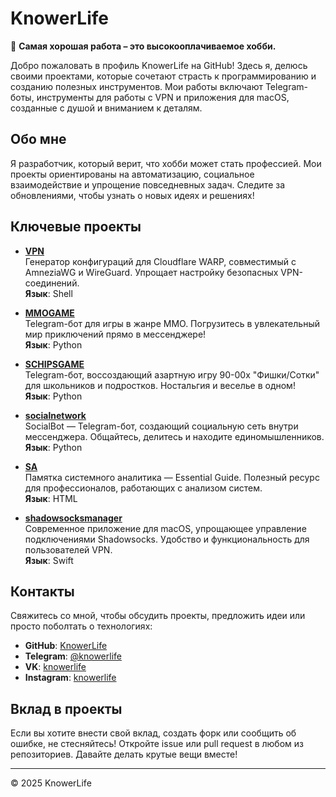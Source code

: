 # KnowerLife

🧠 **Самая хорошая работа – это высокооплачиваемое хобби.**

Добро пожаловать в профиль KnowerLife на GitHub! Здесь я, делюсь своими проектами, которые сочетают страсть к программированию и созданию полезных инструментов. Мои работы включают Telegram-боты, инструменты для работы с VPN и приложения для macOS, созданные с душой и вниманием к деталям.

## Обо мне

Я разработчик, который верит, что хобби может стать профессией. Мои проекты ориентированы на автоматизацию, социальное взаимодействие и упрощение повседневных задач. Следите за обновлениями, чтобы узнать о новых идеях и решениях!

## Ключевые проекты

- **[VPN](https://github.com/KnowerLife/VPN)**  
  Генератор конфигураций для Cloudflare WARP, совместимый с AmneziaWG и WireGuard. Упрощает настройку безопасных VPN-соединений.  
  **Язык**: Shell

- **[MMOGAME](https://github.com/KnowerLife/MMOGAME)**  
  Telegram-бот для игры в жанре MMO. Погрузитесь в увлекательный мир приключений прямо в мессенджере!  
  **Язык**: Python

- **[SCHIPSGAME](https://github.com/KnowerLife/SCHIPSGAME)**  
  Telegram-бот, воссоздающий азартную игру 90-00х "Фишки/Сотки" для школьников и подростков. Ностальгия и веселье в одном!  
  **Язык**: Python

- **[socialnetwork](https://github.com/KnowerLife/socialnetwork)**  
  SocialBot — Telegram-бот, создающий социальную сеть внутри мессенджера. Общайтесь, делитесь и находите единомышленников.  
  **Язык**: Python

- **[SA](https://github.com/KnowerLife/SA)**  
  Памятка системного аналитика — Essential Guide. Полезный ресурс для профессионалов, работающих с анализом систем.  
  **Язык**: HTML

- **[shadowsocksmanager](https://github.com/KnowerLife/shadowsocksmanager)**  
  Современное приложение для macOS, упрощающее управление подключениями Shadowsocks. Удобство и функциональность для пользователей VPN.  
  **Язык**: Swift

## Контакты

Свяжитесь со мной, чтобы обсудить проекты, предложить идеи или просто поболтать о технологиях:

- **GitHub**: [KnowerLife](https://github.com/KnowerLife)
- **Telegram**: [@knowerlife](https://t.me/knowerlife)
- **VK**: [knowerlife](https://vk.com/knowerlife)
- **Instagram**: [knowerlife](https://instagram.com/knowerlife)

## Вклад в проекты

Если вы хотите внести свой вклад, создать форк или сообщить об ошибке, не стесняйтесь! Откройте issue или pull request в любом из репозиториев. Давайте делать крутые вещи вместе!

---

© 2025 KnowerLife
